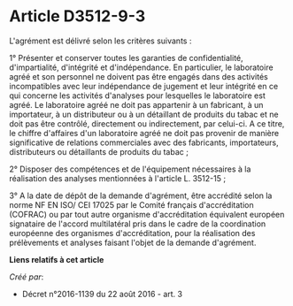 # Article D3512-9-3

L'agrément est délivré selon les critères suivants : 

1° Présenter et conserver toutes les garanties de confidentialité, d'impartialité, d'intégrité et d'indépendance. En
particulier, le laboratoire agréé et son personnel ne doivent pas être engagés dans des activités incompatibles avec leur
indépendance de jugement et leur intégrité en ce qui concerne les activités d'analyses pour lesquelles le laboratoire est
agréé. Le laboratoire agréé ne doit pas appartenir à un fabricant, à un importateur, à un distributeur ou à un détaillant de
produits du tabac et ne doit pas être contrôlé, directement ou indirectement, par celui-ci. A ce titre, le chiffre d'affaires
d'un laboratoire agréé ne doit pas provenir de manière significative de relations commerciales avec des fabricants,
importateurs, distributeurs ou détaillants de produits du tabac ; 

2° Disposer des compétences et de l'équipement nécessaires à la réalisation des analyses mentionnées à l'article L.
3512-15 ; 

3° A la date de dépôt de la demande d'agrément, être accrédité selon la norme NF EN ISO/ CEI 17025 par le Comité français
d'accréditation (COFRAC) ou par tout autre organisme d'accréditation équivalent européen signataire de l'accord multilatéral
pris dans le cadre de la coordination européenne des organismes d'accréditation, pour la réalisation des prélèvements et
analyses faisant l'objet de la demande d'agrément.

**Liens relatifs à cet article**

_Créé par_:

  - Décret n°2016-1139 du 22 août 2016 - art. 3
